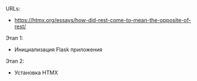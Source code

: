 URLs:
- https://htmx.org/essays/how-did-rest-come-to-mean-the-opposite-of-rest/

Этап 1:
- Инициализация Flask приложения

Этап 2:
- Установка HTMX